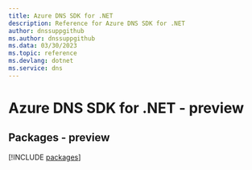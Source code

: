 ```yaml
---
title: Azure DNS SDK for .NET
description: Reference for Azure DNS SDK for .NET
author: dnssuppgithub
ms.author: dnssuppgithub
ms.data: 03/30/2023
ms.topic: reference
ms.devlang: dotnet
ms.service: dns
---
```

# Azure DNS SDK for .NET - preview
## Packages - preview
[!INCLUDE [packages](dns-index.md)]